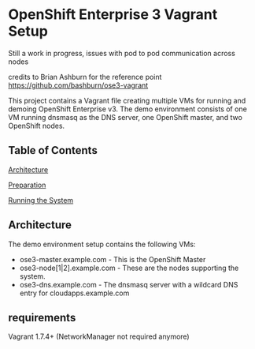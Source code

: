 # OpenShift Enterprise 3 Vagrant Setup

Still a work in progress, issues with pod to pod communication across nodes 

credits to Brian Ashburn for the reference point
https://github.com/bashburn/ose3-vagrant

This project contains a Vagrant file creating multiple VMs for running and demoing OpenShift Enterprise v3.
The demo environment consists of one VM running dnsmasq as the DNS server, one OpenShift master, and two OpenShift
nodes.

## Table of Contents

[Architecture](#architecture)

[Preparation](#preparation)

[Running the System](#running-the-system)


## Architecture

The demo environment setup contains the following VMs:
- ose3-master.example.com - This is the OpenShift Master
- ose3-node[1|2].example.com - These are the nodes supporting the system.
- ose3-dns.example.com - The dnsmasq server with a wildcard DNS entry for cloudapps.example.com

## requirements

Vagrant 1.7.4+ (NetworkManager not required anymore)
